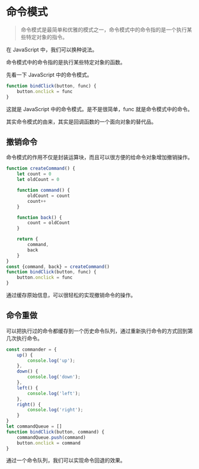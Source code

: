 # 命令模式
> 命令模式是最简单和优雅的模式之一，命令模式中的命令指的是一个执行某些特定对象的指令。

在 JavaScript 中，我们可以换种说法。

命令模式中的命令指的是执行某些特定对象的函数。

先看一下 JavaScript 中的命令模式。

```js
function bindClick(button, func) {
    button.onclick = func
}
```

这就是 JavaScript 中的命令模式。是不是很简单，func 就是命令模式中的命令。

其实命令模式的由来，其实是回调函数的一个面向对象的替代品。

## 撤销命令

命令模式的作用不仅是封装运算块，而且可以很方便的给命令对象增加撤销操作。

```js
function createCommand() {
    let count = 0
    let oldCount = 0

    function command() {
        oldCount = count
        count++
    }

    function back() {
        count = oldCount
    }

    return {
        command,
        back
    }
}
const {command, back} = createCommand()
function bindClick(button, func) {
    button.onclick = func
}
```
通过缓存原始信息，可以很轻松的实现撤销命令的操作。

## 命令重做
可以把执行过的命令都缓存到一个历史命令队列，通过重新执行命令的方式回到第几次执行命令。

```js
const commander = {
    up() {
        console.log('up');
    },
    down() {
        console.log('down');
    },
    left() {
        console.log('left');
    },
    right() {
        console.log('right');
    }
}
let commandQueue = []
function bindClick(button, command) {
    commandQueue.push(command)
    button.onclick = command
}
```
通过一个命令队列，我们可以实现命令回退的效果。